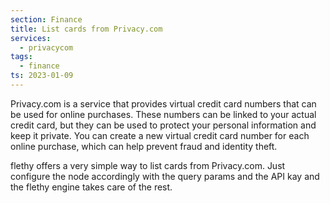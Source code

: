```yaml
---
section: Finance
title: List cards from Privacy.com
services:
  - privacycom
tags:
  - finance
ts: 2023-01-09
---
```


Privacy.com is a service that provides virtual credit card numbers that can be used for online purchases. These numbers can be linked to your actual credit card, but they can be used to protect your personal information and keep it private. You can create a new virtual credit card number for each online purchase, which can help prevent fraud and identity theft.

flethy offers a very simple way to list cards from Privacy.com. Just configure the node accordingly with the query params and the API kay and the flethy engine takes care of the rest.
